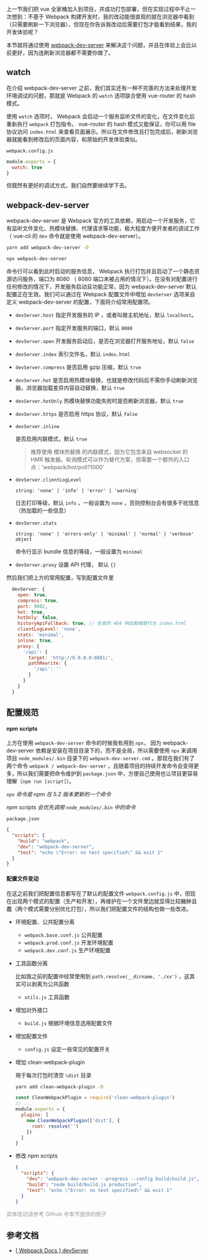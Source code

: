 上一节我们把 vue 全家桶加入到项目，并成功打包部署，但在实现过程中不止一次想到：不基于 Webpack 构建开发时，我的改动能很直观的就在浏览器中看到（只需要刷新一下浏览器），但现在你告诉我改动后需要打包才能看到结果，我的开发体验呢？

本节就将通过使用 [webpack-dev-server](https://github.com/webpack/webpack-dev-server) 来解决这个问题，并且在体验上会比以前更好，因为连刷新浏览器都不需要你做了。

## watch
在介绍 webpack-dev-server 之前，我们其实还有一种不完善的方法来处理开发环境调试的问题，那就是 Webpack 的 `watch` 选项联合使用 vue-router 的 hash 模式。

使用 `watch` 选项时， Webpack 会启动一个服务监听文件的变化，在文件变化后重新执行 `webpack` 打包指令。 vue-router 的 hash 模式又能保证，你可以用 file 协议访问 `index.html` 来查看页面展示。所以在文件修改且打包完成后，刷新浏览器就能看到修改后的页面内容，和原始的开发体验类似。

`webpack.config.js`
```javascript
module.exports = {
  watch: true
}
```
但既然有更好的调试方式，我们自然要继续学下去。

## webpack-dev-server
webpack-dev-server 是 Webpack 官方的工具依赖，用启动一个开发服务，它有监听文件变化、热模块替换、代理请求等功能，极大程度方便开发者的调试工作（ vue-cli 的 `dev` 命令就是使用 webpack-dev-server）。

```bash
yarn add webpack-dev-server -D
```
```bash
npx webpack-dev-server
```
命令行可以看到此时启动的服务信息， Webpack 执行打包并且启动了一个静态资源访问服务，端口为 8080 （ 8080 端口未被占用的情况下）。在没有对配置进行任何修改的情况下，开发服务启动且功能正常，因为 webpack-dev-server 默认配置正在生效。我们可以通过在 Webpack 配置文件中增加 `devServer` 选项来自定义 webpack-dev-server 的配置，下面将介绍常用配置项。

- `devServer.host` 指定开发服务的 IP ，或者叫做主机地址，默认 `localhost`。

- `devServer.port` 指定开发服务的端口，默认 `8080`

- `devServer.open` 开发服务启动后，是否在浏览器打开服务地址，默认 `false`

- `devServer.index` 索引文件名，默认 `index.html`

- `devServer.compress` 是否启用 gzip 压缩，默认 `true`

- `devServer.hot` 是否启用热模块替换，也就是修改代码后不需你手动刷新浏览器，浏览器加载差异内容自动替换，默认 `true`

- `devServer.hotOnly` 热模块替换功能失败时是否刷新浏览器，默认 `true`

- `devServer.https` 是否启用 https 协议，默认 `false`

- `devServer.inline`

  是否启用内联模式，默认 `true`
  > 推荐使用 模块热替换 的内联模式，因为它包含来自 websocket 的 HMR 触发器。轮询模式可以作为替代方案，但需要一个额外的入口点：'webpack/hot/poll?1000'

- `devServer.clientLogLevel`

  `string: 'none' | 'info' | 'error' | 'warning'`

  日志打印等级，默认 `info` ，一般设置为 `none` ，否则控制台会有很多干扰信息（热加载的一些信息）

- `devServer.stats`

  `string: 'none' | 'errors-only' | 'minimal' | 'normal' | 'verbose' object`

  命令行显示 bundle 信息的等级，一般设置为 `minimal`

- `devServer.proxy` 设置 API 代理， 默认 `{}`

然后我们把上方的常用配置，写到配置文件里
```javascript
  devServer: {
    open: true,
    compress: true,
    port: 9002,
    hot: true,
    hotOnly: false,
    historyApiFallback: true, // 任意的 404 响应都被替代为 index.html
    clientLogLevel: 'none',
    stats: 'minimal',
    inline: true,
    proxy: {
      '/api': {
        target: 'http://0.0.0.0:8081/',
        pathRewrite: {
          '/api': ''
        }
      }
    }
  }
```

## 配置规范

#### npm scripts
上方在使用 `webpack-dev-server` 命令的时候我有用到 `npx`， 因为 webpack-dev-server 依赖是安装在项目目录下的，而不是全局，所以需要使用 `npx` 来调用项目 `node_modules/.bin` 目录下的 `webpack-dev-server.cmd` 。那现在我们有了两个命令 `webpack / webpack-dev-server` ，且随着项目的持续开发命令会变得更多，所以我们需要把命令维护到 `package.json` 中，方便自己使用也让项目更容易理解（`npm run [script]`）。

*`npx` 命令是 npm 在 5.2 版本更新的一个命令*

*npm scripts 会优先调用 `node_modules/.bin` 中的命令*

`package.json`
```json
{
  "scripts": {
    "build": "webpack",
    "dev": "webpack-dev-server",
    "test": "echo \"Error: no test specified\" && exit 1"
  }
}

```

#### 配置文件变动
在这之前我们把配置信息都写在了默认的配置文件 `webpack.config.js` 中，但现在出现两个模式的配置（生产和开发），再维护在一个文件里边就显得比较臃肿且蠢（两个模式需要分别优化打包），所以我们把配置文件的结构也做一些改进。

- 环境配置、公共配置分离
  - `webpack.base.conf.js` 公共配置
  - `webpack.prod.conf.js` 开发环境配置
  - `webpack.dev.conf.js` 生产环境配置
- 工具函数分离

  比如我之前的配置中经常使用到 `path.resolve(__dirname, './xx')` ，这其实可以剥离为公共函数
  - `utils.js` 工具函数
- 增加对外接口
  - `build.js` 根据环境信息选用配置文件
- 增加配置文件
  - `config.js` 设定一些常见的配置开关
- 增加 clean-webpack-plugin

  用于每次打包时清空 `\dist` 目录

  ```bash
  yarn add clean-webpack-plugin -D
  ```

  ```javascript
  const CleanWebpackPlugin = require('clean-webpack-plugin')
  // ...
  module.exports = {
    plugins: [
      new CleanWebpackPlugin(['dist'], {
        root: resolve('')
      })
    ]
  }
  ```
- 修改 npm scripts
  ```json
  {
    "scripts": {
      "dev": "webpack-dev-server --progress --config build/build.js",
      "build": "node build/build.js production",
      "test": "echo \"Error: no test specified\" && exit 1"
    }
  }
  ```
<font color=#999>具体改动请参考 Github 中本节提供的例子</font>

## 参考文档
- [[ Webpack Docs ] devServer](https://webpack.docschina.org/configuration/dev-server/)
